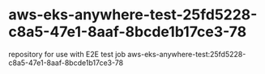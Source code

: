 # aws-eks-anywhere-test-25fd5228-c8a5-47e1-8aaf-8bcde1b17ce3-78
repository for use with E2E test job aws-eks-anywhere-test:25fd5228-c8a5-47e1-8aaf-8bcde1b17ce3-78
